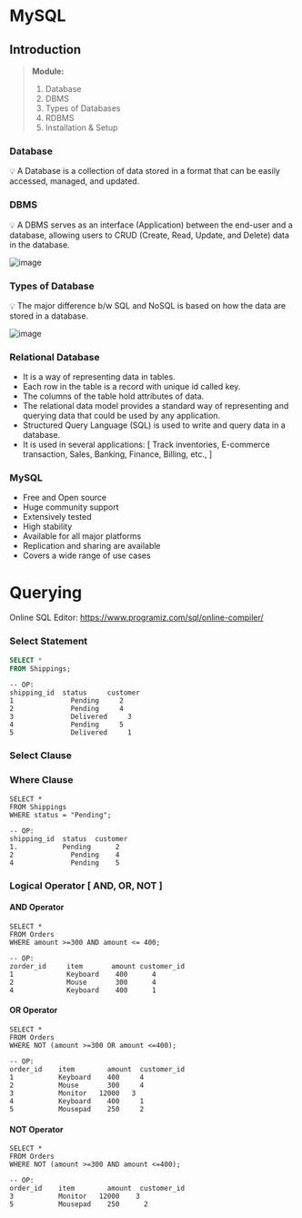 # MySQL
## Introduction

> **Module:**
> 1. Database 
> 2. DBMS
> 3. Types of Databases
> 4. RDBMS
> 5. Installation & Setup
> 

### Database

<aside>
💡 A Database is a collection of data stored in a format that can be easily accessed, managed, and updated.
</aside>

### DBMS

<aside>
💡 A DBMS serves as an interface (Application) between the end-user and a database, allowing users to CRUD (Create, Read, Update, and Delete) data in the database.
</aside>

<aside>
  
</aside>

![image](https://github.com/praveensriram01/MySQL/assets/72486482/2a18fae4-ca00-4774-939d-8b7663d4d74d)

<aside>

</aside>

### Types of Database

<aside>
💡 The major difference b/w SQL and NoSQL is based on how the data are stored in a database.

</aside>

<aside>
  
</aside>

![image](https://github.com/praveensriram01/MySQL/assets/72486482/6be33547-b0fd-49ac-b3bd-6e25b1f6c42a)

### Relational Database

- It is a way of representing data in tables.
- Each row in the table is a record with unique id called key.
- The columns of the table hold attributes of data.
- The relational data model provides a standard way of representing and querying data that could be used by any application.
- Structured Query Language (SQL) is used to write and query data in a database.
- It is used in several applications: [ Track inventories, E-commerce transaction, Sales, Banking, Finance, Billing, etc., ]

### MySQL

- Free and Open source
- Huge community support
- Extensively tested
- High stability
- Available for all major platforms
- Replication and sharing are available
- Covers a wide range of use cases

# Querying 
Online SQL Editor: https://www.programiz.com/sql/online-compiler/

### Select Statement

```sql
SELECT *
FROM Shippings;
```
```
-- OP:
shipping_id	 status	    customer
1	           Pending	   2
2	           Pending	   4
3	           Delivered	 3
4	           Pending	   5
5	           Delivered 	 1
```

### Select Clause

### Where Clause

```
SELECT * 
FROM Shippings 
WHERE status = "Pending";
```
```
-- OP:
shipping_id	 status	 customer
1.           Pending	  2
2	           Pending	  4
4	           Pending	  5
```

### Logical Operator [ AND, OR, NOT ]

#### AND Operator
```
SELECT * 
FROM Orders
WHERE amount >=300 AND amount <= 400;
```
```
-- OP:
zorder_id	  item	     amount	customer_id
1	          Keyboard	  400	   4
2	          Mouse	      300	   4
4	          Keyboard	  400	   1
```

#### OR Operator
```
SELECT * 
FROM Orders
WHERE NOT (amount >=300 OR amount <=400);
```
```
-- OP:
order_id	item	    amount	customer_id
1	        Keyboard	400	    4
2	        Mouse	    300	    4
3	        Monitor	  12000	  3
4	        Keyboard	400	    1
5	        Mousepad	250	    2
```

#### NOT Operator
```
SELECT * 
FROM Orders
WHERE NOT (amount >=300 AND amount <=400);
```
```
-- OP:
order_id	item	    amount	customer_id
3	        Monitor	  12000	   3
5	        Mousepad	250	     2
```
